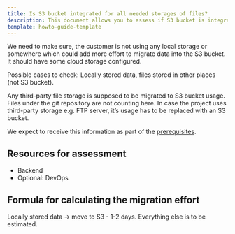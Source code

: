 ```yaml
---
title: Is S3 bucket integrated for all needed storages of files?
description: This document allows you to assess if S3 bucket is integrated for all needed storages of files.
template: howto-guide-template
---
```




We need to make sure, the customer is not using any local storage or somewhere which could add more effort to migrate data into the S3 bucket. It should have some cloud storage configured.

Possible cases to check: Locally stored data, files stored in other places (not S3 bucket).

Any third-party file storage is supposed to be migrated to S3 bucket usage. Files under the git repository are not counting here. In case the project uses third-party storage e.g. FTP server, it’s usage has to be replaced with an S3 bucket.

We expect to receive this information as part of the [prerequisites](/docs/scos/dev/migration-program/migration-to-paas/paas-assessment-documents/paas-assessment-prerequisites.html).

## Resources for assessment

* Backend
* Optional: DevOps


## Formula for calculating the migration effort

Locally stored data -> move to S3 - 1-2 days. Everything else is to be estimated.
